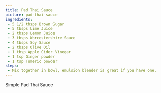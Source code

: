 ```yaml
---
title: Pad Thai Sauce
picture: pad-thai-sauce
ingredients:
 - 5 1/2 tbsps Brown Sugar
 - 5 tbsps Lime Juice
 - 2 tbsps Lemon Juice
 - 3 tbsps Worcestershire Sauce
 - 4 tbsps Soy Sauce
 - 2 tbsps Olive Oil
 - 1 tbsp Apple Cider Vinegar
 - 1 tsp Ginger powder
 - 1 tsp Tumeric powder
steps:
 - Mix together in bowl, emulsion blender is great if you have one.
---
```


Simple Pad Thai Sauce
